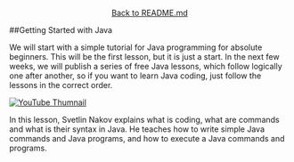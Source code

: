 <p align="center">
  <a href="https://github.com/SoftUni/Free-Java-Certification-Course">
    Back to README.md
  </a>

</p>

##Getting Started with Java
<p>
We will start with a simple tutorial for Java programming for absolute beginners. This will be the first lesson, but it is just a start. In the next few weeks, we will publish a series of free Java lessons, which follow logically one after another, so if you want to learn Java coding, just follow the lessons in the correct order. 
</p>

<a href="https://github.com/alexpeev9">
    <img src="https://yt-embed.herokuapp.com/embed?v=sXM31yfsj04" alt="YouTube Thumnail">
 </a>

<p>
In this lesson, Svetlin Nakov explains what is coding, what are commands and what is their syntax in Java. He teaches how to write simple Java commands and Java programs, and how to execute a Java commands and programs.
</p>
